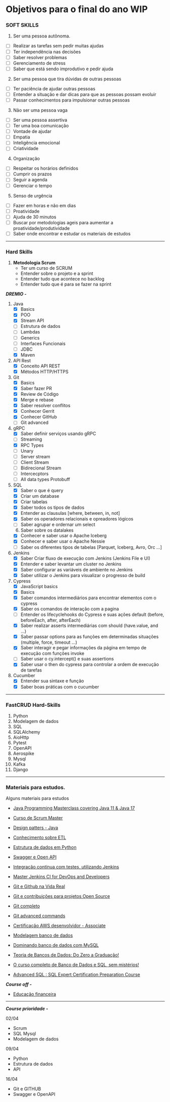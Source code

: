 # Objetivos para o final do ano WIP

### **SOFT SKILLS**

1. Ser uma pessoa autônoma.
- [ ] Realizar as tarefas sem pedir muitas ajudas
- [ ] Ter independência nas decisões
- [ ] Saber resolver problemas
- [ ] Gerenciamento de stress
- [ ] Saber que está sendo improdutivo e pedir ajuda
2. Ser uma pessoa que tira dúvidas de outras pessoas
- [ ] Ter paciência de ajudar outras pessoas
- [ ] Entender a situação e dar dicas para que as pessoas possam evoluir
- [ ] Passar conhecimentos para impulsionar outras pessoas
3. Não ser uma pessoa vaga
- [ ] Ser uma pessoa assertiva
- [ ] Ter uma boa comunicação
- [ ] Vontade de ajudar
- [ ] Empatia
- [ ] Inteligência emocional
- [ ] Criatividade
4. Organização
- [ ] Respeitar os horários definidos
- [ ] Cumprir os prazos
- [ ] Seguir a agenda
- [ ] Gerenciar o tempo
5. Senso de urgência
- [ ] Fazer em horas e não em dias
- [ ] Proatividade
- [ ] Ajuda de 30 minutos
- [ ] Buscar por metodologias ageis para aumentar a proatividade/produtividade
- [ ] Saber onde encontrar e estudar os materiais de estudos

-------------


### **Hard Skills**  

1.  **Metodologia Scrum**  
    - Ter um curso de SCRUM  
    - Entender sobre o projeto e a sprint  
    - Entender tudo que acontece no backlog  
    - Entender tudo que é para se fazer na sprint  



***DREMIO -***


1. Java
    - [x] Basics
    - [x] POO
    - [x] Stream API
    - [ ] Estrutura de dados
    - [ ] Lambdas
    - [ ] Generics
    - [ ] Interfaces Funcionais
    - [ ] JDBC
    - [x] Maven
2. API Rest
    - [x] Conceito API REST
    - [x] Métodos HTTP/HTTPS
3. Git
    - [x] Basics
    - [x] Saber fazer PR
    - [x] Review de Código
    - [x] Merge e rebase
    - [x] Saber resolver conflitos
    - [x] Conhecer Gerrit
    - [x] Conhecer GitHub
    - [ ] Git advanced
4. gRPC
    - [x] Saber definir serviços usando gRPC
    - [ ] Streaming
    - [x] RPC Types
    - [ ] Unary
    - [ ] Server stream
    - [ ] Client Stream
    - [ ] Bidirecional Stream
    - [ ] Intercecptors
    - [ ] All data types Protobuff
5. SQL
    - [x] Saber o que é query
    - [x] Criar um database
    - [x] Criar tabelas
    - [x] Saber todos os tipos de dados
    - [x] Entender as clausulas [where, between, in, not]
    - [x] Saber os operadores relacionais e opreadores lógicos
    - [ ] Saber agrupar e ordernar um select
    6. Saber sobre os datalakes
    - [x] Conhecer e saber usar o Apache Iceberg
    - [x] Conhecer e saber usar o Apache Nessie
    - [ ] Saber os diferentes tipos de tabelas [Parquet, Iceberg, Avro, Orc ...]
7. Jenkins
    - [x] Saber Criar fluxo de execução com Jenkins (Jenkins File e UI)
    - [x] Entender e saber levantar um cluster no Jenkins
    - [x] Saber configurar as variáveis de ambiente no Jenkins
    - [x] Saber utilizar o Jenkins para visualizar o progresso de build
8. Cypress
    - [x] JavaScript basics
    - [x] Basics
    - [x] Saber comandos intermediários para encontrar elementos com o cypress
    - [x] Saber os comandos de interação com a pagina
    - [ ] Entender os lifecyclehooks do Cypress e suas ações default (before, beforeEach, after, afterEach)
    - [x] Saber realizar asserts intermediárias com should (have.value, and ...)
    - [x] Saber passar options para as funções em determinadas situações (multiple, force, timeout ...)
    - [x] Saber interagir e pegar informações da página em tempo de execução com funções invoke
    - [ ] Saber usar o cy.intercept() e suas assertions
    - [x] Saber usar o then do cypress para controlar a ordem de execução de tarefas
9. Cucumber
    - [x] Entender sua sintaxe e função
    - [x] Saber boas práticas com o cucumber

----------------

### FastCRUD Hard-Skills  

1. Python
2. Modelagem de dados
3. SQL
4. SQLAlchemy
5. AioHttp
6. Pytest
7. OpenAPI
8. Aerospike
9. Mysql
10. Kafka
11. Django


----------------

### Materiais para estudos.

Alguns materiais para estudos

- [Java Programming Masterclass covering Java 11 & Java 17](https://www.udemy.com/course/java-the-complete-java-developer-course/learn/lecture/3133056?start=0#overview)

- [Curso de Scrum Master](https://www.udemy.com/course/formacao-total-em-scrum/learn/lecture/9911450#overview)
- [Design patters - Java](https://www.udemy.com/course/design-patterns-java/learn/lecture/8061670?start=15#overview)

- [Conhecimento sobre ETL](https://www.udemy.com/course/curso-pentaho-data-integration-pdi-kettle-bi-etl-essencial/learn/lecture/14516796?start=0#overview)

- [Estrutura de dados em Python](https://www.udemy.com/course/estrutura-de-dados-e-algoritmos-python-guia-completo/learn/lecture/20995778?start=180#overview)

- [Swagger e Open API](https://www.udemy.com/course/aprenda-a-criar-especificacoes-de-apis-com-swagger-e-openapi/learn/lecture/13005518?start=555#overview)

- [Integração contínua com testes, utilizando Jenkins](https://www.udemy.com/course/integracao-continua-jenkins/learn/lecture/18549580?start=0#overview)

- [Master Jenkins CI for DevOps and Developers](https://www.udemy.com/course/draft/1034400/learn/lecture/6159106?start=0#overview)

- [Git e Github na Vida Real](https://www.udemy.com/course/git-e-github-na-vida-real/learn/lecture/9055594#overview)

- [Git e contribuições para projetos Open Source](https://www.udemy.com/course/git-e-github/learn/lecture/6995588#overview)

- [Git completo](https://www.udemy.com/course/git-completo-do-basico-ao-avancado/learn/quiz/4716212#overview)

- [Git advanced commands](https://www.udemy.com/course/git-advanced-commands/learn/lecture/8224568?start=15#overview)

- [Certificação AWS desenvolvidor - Associate](https://www.udemy.com/course/aws-developer/learn/lecture/14994766?start=0#overview)

- [Modelagem banco de dados](https://www.udemy.com/course/modelagem-de-dados-em-banco-de-dados-relacional/learn/lecture/2509382?start=15#overview)

- [Dominando banco de dados com MySQL](https://www.udemy.com/course/curso-mysql/learn/lecture/5008840?start=195#overview)

- [Teoria de Bancos de Dados: Do Zero a Graduação!](https://www.udemy.com/course/arquitetura-interna-banco-de-dados/learn/lecture/11303734#overview)

- [O curso completo de Banco de Dados e SQL, sem mistérios!](https://www.udemy.com/course/bancos-de-dados-relacionais-basico-avancado/learn/lecture/6070838#overview)

- [Advanced SQL : SQL Expert Certification Preparation Course](https://www.udemy.com/course/sql-advanced/learn/lecture/12677804#overview)


***Course off -***

- [Educação financeira](https://www.udemy.com/course/curso-completo-de-educacao-financeira/learn/lecture/12461254?start=0#overview)

----

***Course prioridade -***


02/04
- Scrum
- SQL Mysql
- Modelagem de dados  
  
09/04

- Python
- Estrutura de dados
- API

16/04

- Git e GITHUB
- Swagger e OpenAPI
